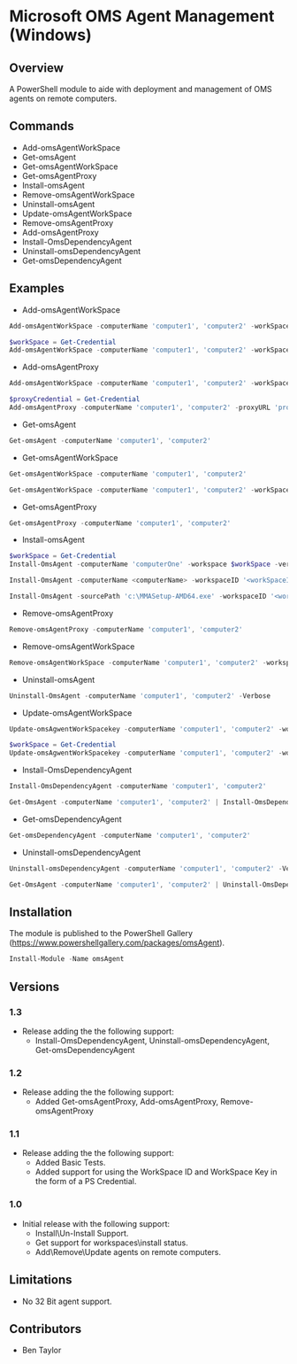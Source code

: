 # Microsoft OMS Agent Management (Windows)

## Overview
A PowerShell module to aide with deployment and management of OMS agents on remote computers.

## Commands
* Add-omsAgentWorkSpace
* Get-omsAgent
* Get-omsAgentWorkSpace
* Get-omsAgentProxy
* Install-omsAgent
* Remove-omsAgentWorkSpace
* Uninstall-omsAgent
* Update-omsAgentWorkSpace
* Remove-omsAgentProxy
* Add-omsAgentProxy
* Install-OmsDependencyAgent
* Uninstall-omsDependencyAgent
* Get-omsDependencyAgent

## Examples
* Add-omsAgentWorkSpace
```PowerShell
Add-omsAgentWorkSpace -computerName 'computer1', 'computer2' -workSpaceId '<workSpace>' -workSpaceKey '<workSpaceKey>'

$workSpace = Get-Credential
Add-omsAgentWorkSpace -computerName 'computer1', 'computer2' -workSpace $workSpace
```

* Add-omsAgentProxy
```PowerShell
Add-omsAgentWorkSpace -computerName 'computer1', 'computer2' -workSpaceId '<workSpace>' -workSpaceKey '<workSpaceKey>'

$proxyCredential = Get-Credential
Add-omsAgentProxy -computerName 'computer1', 'computer2' -proxyURL 'proxy.local:443' -proxyCredential $proxyCredential
```

* Get-omsAgent
```PowerShell
Get-omsAgent -computerName 'computer1', 'computer2'
```

* Get-omsAgentWorkSpace
```PowerShell
Get-omsAgentWorkSpace -computerName 'computer1', 'computer2'

Get-omsAgentWorkSpace -computerName 'computer1', 'computer2' -workSpaceId '<workSpaceId>'
```

* Get-omsAgentProxy
```PowerShell
Get-omsAgentProxy -computerName 'computer1', 'computer2'
```

* Install-omsAgent
```PowerShell
$workSpace = Get-Credential
Install-OmsAgent -computerName 'computerOne' -workspace $workSpace -verbose

Install-OmsAgent -computerName <computerName> -workspaceID '<workSpaceID>' -workspaceKey '<workSpaceKey>' -Verbose

Install-OmsAgent -sourcePath 'c:\MMASetup-AMD64.exe' -workspaceID '<workSpaceID>' -workspaceKey '<workSpaceKey>' -Verbose
```

* Remove-omsAgentProxy
```PowerShell
Remove-omsAgentProxy -computerName 'computer1', 'computer2'
```

* Remove-omsAgentWorkSpace
```PowerShell
Remove-omsAgentWorkSpace -computerName 'computer1', 'computer2' -workspaceid '<workspaceid>'
```

* Uninstall-omsAgent
```PowerShell
Uninstall-OmsAgent -computerName 'computer1', 'computer2' -Verbose
```

* Update-omsAgentWorkSpace
```PowerShell
Update-omsAgwentWorkSpacekey -computerName 'computer1', 'computer2' -workspaceid '<workSpaceId>' -workspacekey '<workSpaceKey>'

$workSpace = Get-Credential
Update-omsAgwentWorkSpacekey -computerName 'computer1', 'computer2' -workSpace $workSpace
```

* Install-OmsDependencyAgent
```PowerShell
Install-OmsDependencyAgent -computerName 'computer1', 'computer2'

Get-OmsAgent -computerName 'computer1', 'computer2' | Install-OmsDependencyAgent
```

* Get-omsDependencyAgent
```PowerShell
Get-omsDependencyAgent -computerName 'computer1', 'computer2'
```

* Uninstall-omsDependencyAgent
```PowerShell
Uninstall-omsDependencyAgent -computerName 'computer1', 'computer2' -Verbose

Get-OmsAgent -computerName 'computer1', 'computer2' | Uninstall-OmsDependencyAgent
```

## Installation
The module is published to the PowerShell Gallery (<https://www.powershellgallery.com/packages/omsAgent>).

```PowerShell
Install-Module -Name omsAgent
```

## Versions
### 1.3
* Release adding the the following support:
    * Install-OmsDependencyAgent, Uninstall-omsDependencyAgent, Get-omsDependencyAgent

### 1.2
* Release adding the the following support:
    * Added Get-omsAgentProxy, Add-omsAgentProxy, Remove-omsAgentProxy

### 1.1
* Release adding the the following support:
    * Added Basic Tests.
    * Added support for using the WorkSpace ID and WorkSpace Key in the form of a PS Credential.

### 1.0
* Initial release with the following support:
    * Install\Un-Install Support.
    * Get support for workspaces\\install status.
    * Add\Remove\Update agents on remote computers.

## Limitations
* No 32 Bit agent support.

## Contributors
- Ben Taylor
